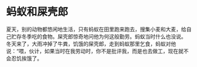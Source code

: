 # 蚂蚁和屎壳郎
夏天，别的动物都悠闲地生活，只有蚂蚁在田里跑来跑去，搜集小麦和大麦，给自己贮存冬季吃的食物。屎壳郎惊奇地问他为何这般勤劳。蚂蚁当时什么也没说。 冬天来了，大雨冲掉了牛粪，饥饿的屎壳郎，走到蚂蚁那里乞食，蚂蚁对他说：“喂，伙计，如果当时在我劳动时，你不是批评我，而是也去做工，现在就不会忍饥挨饿了。
  